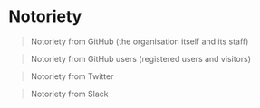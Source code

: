 # Notoriety

> Notoriety from GitHub (the organisation itself and its staff)

> Notoriety from GitHub users (registered users and visitors)

> Notoriety from Twitter

> Notoriety from Slack
